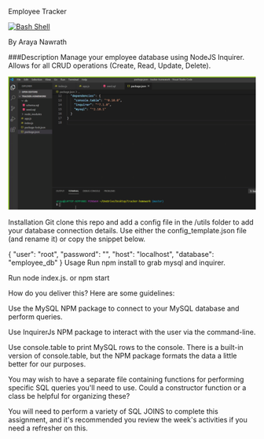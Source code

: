 
Employee Tracker

[![Bash Shell](https://badges.frapsoft.com/bash/v1/bash.png?v=103)](https://github.com/ellerbrock/open-source-badges/)

By Araya Nawrath 

###Description
Manage your employee database using NodeJS Inquirer. Allows for all CRUD operations (Create, Read, Update, Delete).

![ Employee Tracker Demo](tracker-homework-working.gif)

Installation
Git clone this repo and add a config file in the /utils folder to add your database connection details. Use either the config_template.json file (and rename it) or copy the snippet below.

{
    "user": "root",
    "password": "",
    "host": "localhost",
    "database": "employee_db"
}
Usage
Run npm install to grab mysql and inquirer.

Run node index.js. or npm start 



How do you deliver this? Here are some guidelines:


Use the MySQL NPM package to connect to your MySQL database and perform queries.


Use InquirerJs NPM package to interact with the user via the command-line.


Use console.table to print MySQL rows to the console. There is a built-in version of console.table, but the NPM package formats the data a little better for our purposes.


You may wish to have a separate file containing functions for performing specific SQL queries you'll need to use. Could a constructor function or a class be helpful for organizing these?


You will need to perform a variety of SQL JOINS to complete this assignment, and it's recommended you review the week's activities if you need a refresher on this.